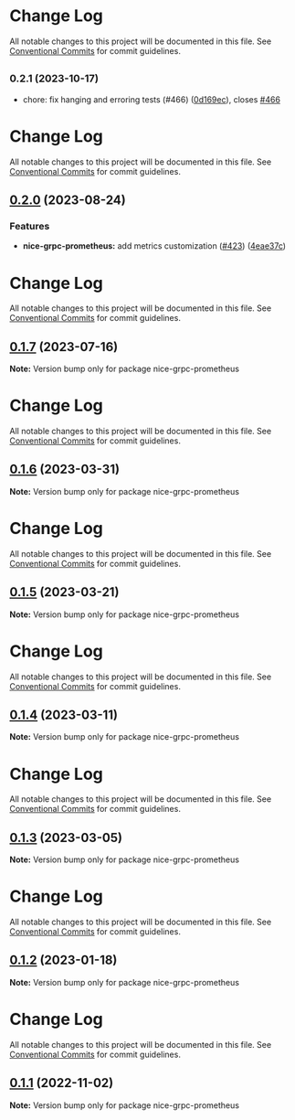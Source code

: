 # Change Log

All notable changes to this project will be documented in this file. See
[Conventional Commits](https://conventionalcommits.org) for commit guidelines.

## <small>0.2.1 (2023-10-17)</small>

- chore: fix hanging and erroring tests (#466)
  ([0d169ec](https://github.com/deeplay-io/nice-grpc/commit/0d169ec)), closes
  [#466](https://github.com/deeplay-io/nice-grpc/issues/466)

# Change Log

All notable changes to this project will be documented in this file. See
[Conventional Commits](https://conventionalcommits.org) for commit guidelines.

## [0.2.0](https://github.com/deeplay-io/nice-grpc/compare/nice-grpc-prometheus@0.1.7...nice-grpc-prometheus@0.2.0) (2023-08-24)

### Features

- **nice-grpc-prometheus:** add metrics customization
  ([#423](https://github.com/deeplay-io/nice-grpc/issues/423))
  ([4eae37c](https://github.com/deeplay-io/nice-grpc/commit/4eae37c5fa22226765e5808339d5e7b4ebec26f9))

# Change Log

All notable changes to this project will be documented in this file. See
[Conventional Commits](https://conventionalcommits.org) for commit guidelines.

## [0.1.7](https://github.com/deeplay-io/nice-grpc/compare/nice-grpc-prometheus@0.1.6...nice-grpc-prometheus@0.1.7) (2023-07-16)

**Note:** Version bump only for package nice-grpc-prometheus

# Change Log

All notable changes to this project will be documented in this file. See
[Conventional Commits](https://conventionalcommits.org) for commit guidelines.

## [0.1.6](https://github.com/deeplay-io/nice-grpc/compare/nice-grpc-prometheus@0.1.4...nice-grpc-prometheus@0.1.6) (2023-03-31)

**Note:** Version bump only for package nice-grpc-prometheus

# Change Log

All notable changes to this project will be documented in this file. See
[Conventional Commits](https://conventionalcommits.org) for commit guidelines.

## [0.1.5](https://github.com/deeplay-io/nice-grpc/compare/nice-grpc-prometheus@0.1.4...nice-grpc-prometheus@0.1.5) (2023-03-21)

**Note:** Version bump only for package nice-grpc-prometheus

# Change Log

All notable changes to this project will be documented in this file. See
[Conventional Commits](https://conventionalcommits.org) for commit guidelines.

## [0.1.4](https://github.com/deeplay-io/nice-grpc/compare/nice-grpc-prometheus@0.1.3...nice-grpc-prometheus@0.1.4) (2023-03-11)

**Note:** Version bump only for package nice-grpc-prometheus

# Change Log

All notable changes to this project will be documented in this file. See
[Conventional Commits](https://conventionalcommits.org) for commit guidelines.

## [0.1.3](https://github.com/deeplay-io/nice-grpc/compare/nice-grpc-prometheus@0.1.2...nice-grpc-prometheus@0.1.3) (2023-03-05)

**Note:** Version bump only for package nice-grpc-prometheus

# Change Log

All notable changes to this project will be documented in this file. See
[Conventional Commits](https://conventionalcommits.org) for commit guidelines.

## [0.1.2](https://github.com/deeplay-io/nice-grpc/compare/nice-grpc-prometheus@0.1.1...nice-grpc-prometheus@0.1.2) (2023-01-18)

**Note:** Version bump only for package nice-grpc-prometheus

# Change Log

All notable changes to this project will be documented in this file. See
[Conventional Commits](https://conventionalcommits.org) for commit guidelines.

## [0.1.1](https://github.com/deeplay-io/nice-grpc/compare/nice-grpc-prometheus@0.1.0...nice-grpc-prometheus@0.1.1) (2022-11-02)

**Note:** Version bump only for package nice-grpc-prometheus
